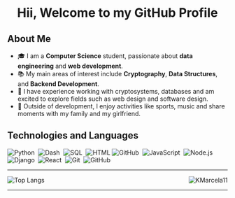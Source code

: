 <h1 align="center"><b>Hii, Welcome to my GitHub Profile </b></h1>


<h2>About Me</h2>

<ul>
  <li>🎓 I am a <strong>Computer Science</strong> student, passionate about <b>data engineering</b> and <b>web development</b>.</li>
  <li>📚 My main areas of interest include <strong>Cryptography</strong>, <strong>Data Structures</strong>, and <strong>Backend Development</strong>.</li>
  <li>🌱 I have experience working with cryptosystems, databases and am excited to explore fields such as web design and software design.</li>
  <li>💼 Outside of development, I enjoy activities like sports, music and share moments with my family and my girlfriend.</li>
</ul>



## Technologies and Languages

  ![Python](https://img.shields.io/badge/Python%20-%2314354C.svg?style=for-the-badge&logo=python&logoColor=white)&nbsp;  ![Dash](https://img.shields.io/badge/Dash%20-%2300BFFF.svg?style=for-the-badge&logo=plotly&logoColor=white)&nbsp;  ![SQL](https://img.shields.io/badge/SQL%20-%230072C6.svg?style=for-the-badge&logo=amazon-dynamodb&logoColor=white)&nbsp; ![HTML](https://img.shields.io/badge/HTML5%20-%23E34F26.svg?style=for-the-badge&logo=html5&logoColor=white)&nbsp;![GitHub](https://img.shields.io/badge/-GitHub-05122A?style=for-the-badge&logo=github&logoColor=white)&nbsp;  ![JavaScript](https://img.shields.io/badge/JavaScript%20-%23F7DF1E.svg?style=for-the-badge&logo=javascript&logoColor=black)&nbsp;  ![Node.js](https://img.shields.io/badge/-Node.js-54824a?style=for-the-badge&logo=node.js&logoColor=white)&nbsp;  ![Django](https://img.shields.io/badge/-Django-0a4a32?style=for-the-badge&logo=django&logoColor=white)&nbsp;  ![React](https://img.shields.io/badge/React%20-%2320232a.svg?style=for-the-badge&logo=React&logoColor=blue)&nbsp;  ![Git](https://img.shields.io/badge/-Git-ec502c?style=for-the-badge&logo=git&logoColor=white)&nbsp;
![GitHub](https://img.shields.io/badge/-GitHub-05122A?style=for-the-badge&logo=github&logoColor=white)&nbsp;

---
<div>
  <img align="right" src="https://github-readme-stats.vercel.app/api?username=sebastianpadilla02&show_icons=true&include_all_commits=true&count_private=true&hide_border=true&theme=midnight-purple" alt="KMarcela11" />
</div>

![Top Langs](https://github-readme-stats.vercel.app/api/top-langs/?username=sebastianpadilla02&layout=donut&theme=midnight-purple)



---



<!--
**sebastianpadilla02/sebastianpadilla02** is a ✨ _special_ ✨ repository because its `README.md` (this file) appears on your GitHub profile.

Here are some ideas to get you started:

- 🔭 I’m currently working on ...
- 🌱 I’m currently learning ...
- 👯 I’m looking to collaborate on ...
- 🤔 I’m looking for help with ...
- 💬 Ask me about ...
- 📫 How to reach me: ...
- 😄 Pronouns: ...
- ⚡ Fun fact: ...
-->
